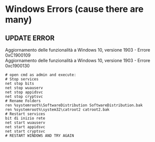 # Windows Errors (cause there are many)

## UPDATE ERROR

Aggiornamento delle funzionalità a Windows 10, versione 1903 - Errore 0xC1900109  
Aggiornamento delle funzionalità a Windows 10, versione 1903 - Errore 0xc1900130  

    # open cmd as admin and execute:
    # Stop services
    net stop bits
    net stop wuauserv
    net stop appidsvc
    net stop cryptsvc
    # Rename Folders
    ren %systemroot%\SoftwareDistribution SoftwareDistribution.bak
    ren %systemroot%\system32\catroot2 catroot2.bak
    # Restart services
    bit di inizio rete
    net start wuauserv
    net start appidsvc
    net start cryptsvc
    # RESTART WINDOWS AND TRY AGAIN
    
